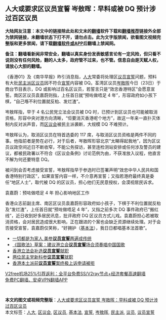  <h2>人大或要求区议员宣誓 岑敖晖：早料或被 DQ 预计涉过百区议员</h2> <p class="notice"><b>大陆网友注意：本文中的链接除此处和文末的<a href="https://github.com/bannedbook/fanqiang" >翻墙</a>软件下载和<a href="https://github.com/killgcd/justmysocks/blob/master/README.md">翻墙推荐</a>链接外全部为禁网链接，未翻墙状态下打不开，请勿点击。此为文字版禁闻，欲看图文视频完整版和更多禁闻，请下载<a href="https://github.com/bannedbook/fanqiang">翻墙软件或APP</a>后翻墙上禁闻网。</p><p>备注：翻墙看新闻非常安全，翻墙以真实身份发表敏感言论有一定风险，但只看不说则没有任何风险，翻的人太多，政府管不过来，也不管。信息自由是天赋人权，请放心大胆的翻墙。</b></p>  <div class="entry">  <p>《香港01》及《南华早报》昨引消息指，<a href="https://www.bannedbook.org/bnews/tag/%E4%BA%BA%E5%A4%A7/" class="st_tag internal_tag" rel="tag" title="标签 人大 下的日志">人大</a>常委将处理区<a href="https://www.bannedbook.org/bnews/tag/%e8%ae%ae%e5%91%98/" class="st_tag internal_tag" rel="tag" title="标签 议员 下的日志">议员</a><span class='wp_keywordlink'><a href="https://www.bannedbook.org/forum5/topic17.html" title="宣誓与预言" target="_blank">宣誓</a></span>问题，预料有大批<a href="https://www.bannedbook.org/bnews/tag/%E6%B0%91%E4%B8%BB%E6%B4%BE/" class="st_tag internal_tag" rel="tag" title="标签 民主派 下的日志">民主派</a><a href="https://www.bannedbook.org/bnews/tag/%E5%8C%BA%E8%AE%AE%E5%91%98/" class="st_tag internal_tag" rel="tag" title="标签 区议员 下的日志">区议员</a>因不符合<a href="https://www.bannedbook.org/bnews/tag/%E5%AE%A3%E8%AA%93/" class="st_tag internal_tag" rel="tag" title="标签 宣誓 下的日志">宣誓</a>内容被 DQ。荃湾区议员<a href="https://www.bannedbook.org/bnews/tag/%E5%B2%91%E6%95%96%E6%99%96/" class="st_tag internal_tag" rel="tag" title="标签 岑敖晖 下的日志">岑敖晖</a>今日（23日）于商台节目表示，DQ 或影响过百名区议员，若誓言只是“效忠香港特区”会愿意宣誓。南区区议员袁嘉蔚则指，上任首日就“预咗做唔足 4 年”，形容政府如小孩下棋，“自己喺不利位置就反枱、发烂渣”。</p> <p>岑敖晖指，早于 4 名公民党立法会议员被 DQ 时，已预计到区议员也可能被取消资格，形容中央对港方向清晰，“佢要消灭香港呢个地方”，故这一年来一直扑灭体制内反对派声音，而<a href="https://www.bannedbook.org/bnews/tag/%E5%8C%BA%E8%AE%AE%E4%BC%9A/" class="st_tag internal_tag" rel="tag" title="标签 区议会 下的日志">区议会</a>被民主派袭断，大规模 DQ 不难预计。</p>  <p>岑敖晖认为，取消区议员在特首选委的 117 席，与取消区议员资格是两件不同的事。他指前者是势在必行，对于后者，岑敖晖形容北京“太睇得起我地”，因为区议员议政空间近日不断收窄，不能公务探访，甚至连检测站安排或任何涉及警员的建议，都被民政署以不符合《区议会条例》讨论范例为由，不获准放入议程，他直言不解为何还要特意 DQ。</p> <p>被问到会否考虑接受宣誓，岑敖晖指早于参选时已签署声明“效忠中华人民共和国香港特别行政区”，如果宣誓内容一样，不介意再宣誓；又指若港府最终真是委任“地区人士”，取代被 DQ 的区议员，担心他们无民意授权，会漠视居民诉求。</p>  <p>袁嘉蔚：预咗做唔足 4 年 担心影响地区工作</p> <p>香港众志前副主席、南区区议员袁嘉蔚形容政府如小孩子，下棋于不利位置就反枱及“发烂渣”，上任首日就“预咗做唔足 4 年”，又指之前多次 DQ 事件政府已“搬红线”，近日收到好多居民讯息，批评政府 DQ 区议员方式儿戏。袁嘉蔚担心若被取消资格，会对居民造成很大影响，正在跟进的个案也会缺乏资源继续处理。对于会否接受宣誓，袁嘉蔚仅笑称，“好拥护（<a href="https://www.bannedbook.org/bnews/tag/%e5%9f%ba%e6%9c%ac%e6%b3%95/" class="st_tag internal_tag" rel="tag" title="标签 基本法 下的日志">基本法</a>），我日日都唱基本法首歌”。</p>  <ul class='op-related-articles' title='相关阅读'> <li><a href='https://www.bannedbook.org/bnews/baitai/20190104/1058871.html' target='_blank'>一切都是为家人 美参<b>议员宣誓</b>两遍成传统</a></li> <li><a href='https://www.bannedbook.org/bnews/baitai/20181215/1047508.html' target='_blank'>《国歌法》草案：建议港立会<b>议员宣誓</b>场合须奏唱中国国歌</a></li> <li><a href='https://www.bannedbook.org/bnews/headline/20180323/918037.html' target='_blank'>香港立法会补选<b>议员宣誓</b>就职</a></li> <li><a href='https://www.bannedbook.org/bnews/worldnews/usa/20180104/880533.html' target='_blank'>两位民主党新科参<b>议员宣誓</b>就职</a></li> <li><a href='https://www.bannedbook.org/bnews/renquan/20170825/812666.html' target='_blank'>香港本土派前<b>议员宣誓</b>案终极上诉申请被拒</a></li> </ul> <p class="texttj"> <a href="https://www.bannedbook.org/forum23/topic22702.html" target="_blank">V2free机场25%引荐返利：全平台免费SS/V2ray节点+经济套餐高速翻墙</a><br/> <a href="https://github.com/bannedbook/fanqiang/wiki/%E7%A6%81%E9%97%BB%E7%BD%91%E5%AE%89%E5%8D%93%E7%BF%BB%E5%A2%99%E6%96%B0%E9%97%BBAPP" target="_blank">免费PC翻墙、安卓VPN翻墙APP</a></p><p> </p><a name='sharetosocial'></a>       <div><b>本文的图文或视频完整版</b>：<a href='https://www.bannedbook.org/bnews/comments/20201224/1454149.html'>人大或要求区议员宣誓 岑敖晖：早料或被 DQ 预计涉过百区议员</a></div>  </div><!--END ENTRY--> <div class="postfooter"> <div>本文标签：<a href="https://www.bannedbook.org/bnews/tag/%E4%BA%BA%E5%A4%A7/" rel="tag">人大</a>, <a href="https://www.bannedbook.org/bnews/tag/%E5%8C%BA%E8%AE%AE%E4%BC%9A/" rel="tag">区议会</a>, <a href="https://www.bannedbook.org/bnews/tag/%E5%8C%BA%E8%AE%AE%E5%91%98/" rel="tag">区议员</a>, <a href="https://www.bannedbook.org/bnews/tag/%e5%9f%ba%e6%9c%ac%e6%b3%95/" rel="tag">基本法</a>, <a href="https://www.bannedbook.org/bnews/tag/%E5%AE%A3%E8%AA%93/" rel="tag">宣誓</a>, <a href="https://www.bannedbook.org/bnews/tag/%E5%B2%91%E6%95%96%E6%99%96/" rel="tag">岑敖晖</a>, <a href="https://www.bannedbook.org/bnews/tag/%E6%B0%91%E4%B8%BB%E6%B4%BE/" rel="tag">民主派</a>, <a href="https://www.bannedbook.org/bnews/tag/%e8%ae%ae%e5%91%98/" rel="tag">议员</a>, <a href="https://www.bannedbook.org/bnews/tag/%E8%AE%AE%E5%91%98%E5%AE%A3%E8%AA%93/" rel="tag">议员宣誓</a></div>  </div><!--END POSTFOOTER--> 